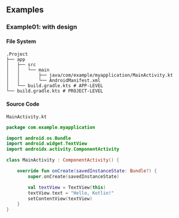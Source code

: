 ## Examples
### Example01: with design
#### File System
```
.Project
├── app
│   ├── src
│   │   └── main
│   │       ├── java/com/example/myapplication/MainActivity.kt
│   │       └── AndroidManifest.xml
│   └── build.gradle.kts # APP-LEVEL
└── build.gradle.kts # PROJECT-LEVEL
```

#### Source Code
`MainActivity.kt`
```kotlin
package com.example.myapplication

import android.os.Bundle
import android.widget.TextView
import androidx.activity.ComponentActivity

class MainActivity : ComponentActivity() {

    override fun onCreate(savedInstanceState: Bundle?) {
        super.onCreate(savedInstanceState)

        val textView = TextView(this)
        textView.text = "Hello, Kotlin!"
        setContentView(textView)
    }
}
```
